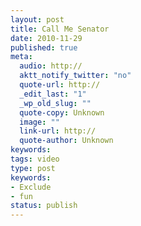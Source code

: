 ```yaml
---
layout: post
title: Call Me Senator
date: 2010-11-29
published: true
meta:
  audio: http://
  aktt_notify_twitter: "no"
  quote-url: http://
  _edit_last: "1"
  _wp_old_slug: ""
  quote-copy: Unknown
  image: ""
  link-url: http://
  quote-author: Unknown
keywords:
tags: video
type: post
keywords:
- Exclude
- fun
status: publish
---
```



<object height="385" classid="clsid:d27cdb6e-ae6d-11cf-96b8-444553540000" codebase="http://download.macromedia.com/pub/shockwave/cabs/flash/swflash.cab#version=6,0,40,0" width="640"><param name="allowFullScreen" value="true" /><param name="allowscriptaccess" value="always" /><param name="src" value="http://www.youtube.com/v/ixiYZ9DPk8o?fs=1&amp;hl=en_US" /><param name="allowfullscreen" value="true" /><embed allowfullscreen="true" src="http://www.youtube.com/v/ixiYZ9DPk8o?fs=1&amp;hl=en_US" allowscriptaccess="always" type="application/x-shockwave-flash" height="385" width="640"></embed></object>
